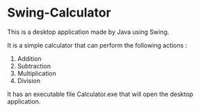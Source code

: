 # Swing-Calculator

This is a desktop application made by Java using Swing. 

It is a simple calculator that  can perform the following actions : 
  1) Addition
  2) Subtraction
  3) Multiplication
  4) Division
  
It has an executable file Calculator.exe that will open the desktop application.
